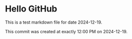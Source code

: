 # Hello GitHub
This is a test markdown file for date 2024-12-19.

This commit was created at exactly 12:00 PM on 2024-12-19.
